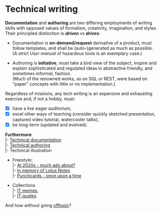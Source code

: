 # Technical writing

__Documentation__ and __authoring__ are two differing employments of writing skills with opposed values of formalism, creativity, imagination, and styles. Their principled distinction is __*driven*__ vs __*drives*__:

* Documentation is **on-demand/request** derivative of a product, must follow templates, and shall be (auto-)generated as much as possible.\
(A strict _User manual_ of hazardous tools is an exemplary case.)

* Authoring is **initiative**, must take a bird view of the subject, inspire and explain sophisticated and regulated ideas in abstractive friendly, and sometimes informal, fashion.\
(Much of the renowned works, as on SQL or REST, were based on "paper" concepts with little or no implementation.)

Regardless of missions, any tech writing is an expensive and exhausting exercise and, if not a hobby, must:

+ [x] have a live eager auditorium,
+ [x] excel other ways of teaching (consider quickly sketched presentation, captured video tutorial, watercooler talks),
+ [x] be long-term (updated and evolved).

__Furthermore__\
|- [Technical documentation](README+/tech-docu.md)\
|- [Technical authoring](README+/tech-authoring.md)\
|- Technical illustration

+ Freestyle:\
|- [AI 2020s - much ado about?](README+/opuses/AI-2020s.md)\
|- [In memory of Lotus Notes](README+/opuses/LN-view.md)\
|- [Punchcards - once upon a time](README+/opuses/punchcard.md)

+ Collections\
|- [IT memes](README+/opuses/coll/memes-IT.md),\
|- [IT quotes](README+/opuses/coll/quotes-IT.md)

And how without going [offtopic](README+/offtopic)?
